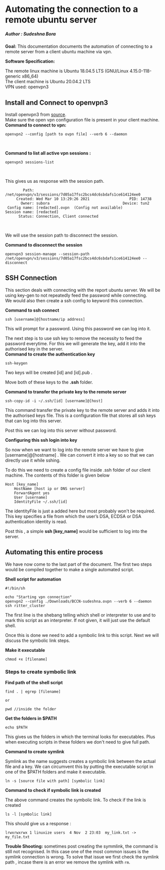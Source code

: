 # Automating the connection to a remote ubuntu server 

##### Author : Sudeshna Bora


<b>Goal:</b> This documentation documents the automation of connecting to a remote server from a client ubuntu machine via vpn.

<b>Software Specification:</b> <br>

The remote linux machine is Ubuntu 18.04.5 LTS (GNU/Linux 4.15.0-118-generic x86_64)<br>
The client machine is Ubuntu 20.04.2 LTS <br>
VPN used: openvpn3 <br>

## Install and Connect to openvpn3

Install openvpn3 from [source](https://community.openvpn.net/openvpn/wiki/OpenVPN3Linux?__cf_chl_jschl_tk__=5ba086d04bb40a6e932d66d700111303d2ea9cf1-1615362411-0-AThuWJQrvtQxiIxUSuV0sLTaKqpyio0U9jD_6SpN1A874nAzJ9sDgrMfDtDydjlvakuVIIB4NxjWmWUHlHxrdhEIl8A1faLvBbTuQxeSDSFJLis6RUa8lXsMpMFal-kIxJsiXBP8gJl3NcE9qrdEFI_d8m2zfGRx4wQdgJpqB3hijGI1ivBzuESWK5NsxmSjXxtxzMXeyufVwqARPOskCGf7RJ0vJATWdQJEA3d6W2wO8cR6seM68cPsiXJ-YCpztPS8wWp3RuUmX4JPolqYTATsS1W4SQzcO9qbFzWH8g1fWd0tBxE2SNTiAVn4vxcNPhAkNsATc9zFGiK6K_05BX5-99CN4Qbg17CErnIRenN7v).
<br>
Make sure the open vpn configuration file is present in your client machine. 
<br>
<b>Command to connect to vpn:</b> <br>
  
```
openvpn2 --config [path to ovpn file] --verb 6 --daemon
```
<br>

<b> Command to list all active vpn sessions : </b>

```
openvpn3 sessions-list
```
<br>

This gives us as response with the session path. 

```
        Path: /net/openvpn/v3/sessions/7d05a17fsc2bcs4dc6sbdafs1ce614124ee0
     Created: Wed Mar 10 13:29:26 2021                  PID: 14738
       Owner: subora                                 Device: tun2
 Config name: [redacted].ovpn  (Config not available)
Session name: [redacted]
      Status: Connection, Client connected

```
<br>

We will use the session path to disconnect the session.<br>

<b>Command to disconnect the session</b>

```
openvpn3 session-manage --session-path /net/openvpn/v3/sessions/7d05a17fsc2bcs4dc6sbdafs1ce614124ee0 --disconnect
```

## SSH Connection

This section deals with connecting with the report ubuntu server. We will be using key-gen to not repeatedly feed the password while connecting. <br>
We would also then create a ssh config to keyword this connection.

<b>Command to ssh connect</b>

```
ssh [username]@[hostname/ip address]
```
This will prompt for a password. Using this password we can log into it.</br>

The next step is to use ssh key to remove the necessity to feed the password everytime. For this we will generate the key, add it into the authorised key
in the server.
<br>
<b>Command to create the authentication key</b></br>

```
ssh-keygen
```
Two keys will be created [id] and [id].pub . <br>

Move both of these keys to the <b>.ssh</b> folder.

<b>Command to transfer the private key to the remote server</b>
  
```
ssh-copy-id -i ~/.ssh/[id] [username]@[host]
```
This command transfer the private key to the remote server and adds it into the authorised keys file. This is a configuration file that stores all ssh keys that can log into this server.

Post this we can log into this server without password. 

<b>Configuring this ssh login into key</b>

So now when we want to log into the remote server we have to give [username]@[hostname] . We can convert it into a key so so that we can directly use it while sshing.

To do this we need to create a config file inside .ssh folder of our client machine. The contents of this folder is given below

```
Host [key_name]
    HostName [host ip or DNS server]
    ForwardAgent yes
    User [username]
    IdentityFile ~/.ssh/[id]
```
The identityFile is just a added here but most probably won't be required. This key specifies a file from which the user’s DSA, ECDSA or DSA authentication identity is read. 

Post this , a simple <b>ssh [key_name]</b> would be sufficient to log into the server. 

## Automating this entire process

We have now come to the last part of the document. The first two steps would be compiled together to make a single automated script. 

<b>Shell script for automation</b>

```
#!/bin/sh

echo "Starting vpn connection"
openvpn2 --config ./Downloads/BCCN-sudeshna.ovpn --verb 6 --daemon
ssh ritter_cluster
```

The first line is the shebang telling which shell or interpreter to use and to mark this script as an interpreter. 
If not given, it will just use the default shell. 

Once this is done we need to add a symbolic link to this script. Next we will discuss the symbolic link steps.

<b> Make it executable </b>

```
chmod +x [filename]
```

### Steps to create symbolic link 

<b>Find path of the shell script</b>

```
find . | egrep [filename]

or

pwd //inside the folder
```
<b>Get the folders in $PATH</b>

```
echo $PATH
```
This gives us the folders in which the terminal looks for executables. Plus when executing scripts in these folders we don't need to give full path. 

<b>Command to create symlink </b>

Symlink as the name suggests creates a symbolic link between the actual file and a key. We can circumvent this by putting the executable script in one of the $PATH folders and make it executable. 

```
ln -s [source file with path] [symbolic link]
```

<b>Command to check if symbolic link is created</b>

The above command creates the symbolic link. To check if the link is created

```
ls -l [symbolic link]
```

This should give us a response :

```
lrwxrwxrwx 1 linuxize users  4 Nov  2 23:03  my_link.txt -> my_file.txt
```

<b>Trouble Shooting:</b> sometimes post creating the symmlink, the command is still not recognised. In this case one of the most common issues is the symlink connection is wrong. To solve that issue we first check the symlink path , incase there is an error we remove the symlink with ``rm``.

